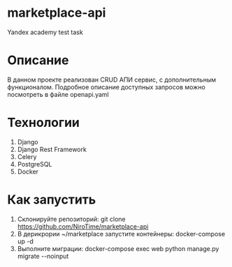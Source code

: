 # marketplace-api #
Yandex academy test task

# Описание #
В данном проекте реализован CRUD АПИ сервис, с дополнительным функционалом.
Подробное описание доступных запросов можно посмотреть в файле openapi.yaml

# Технологии #
1) Django
2) Django Rest Framework
3) Celery
4) PostgreSQL
5) Docker

# Как запустить #

1) Склонируйте репозиторий: git clone https://github.com/NiroTime/marketplace-api
2) В дерикрории ~/marketplace запустите контейнеры: docker-compose up -d
3) Выполните миграции: docker-compose exec web python manage.py migrate --noinput